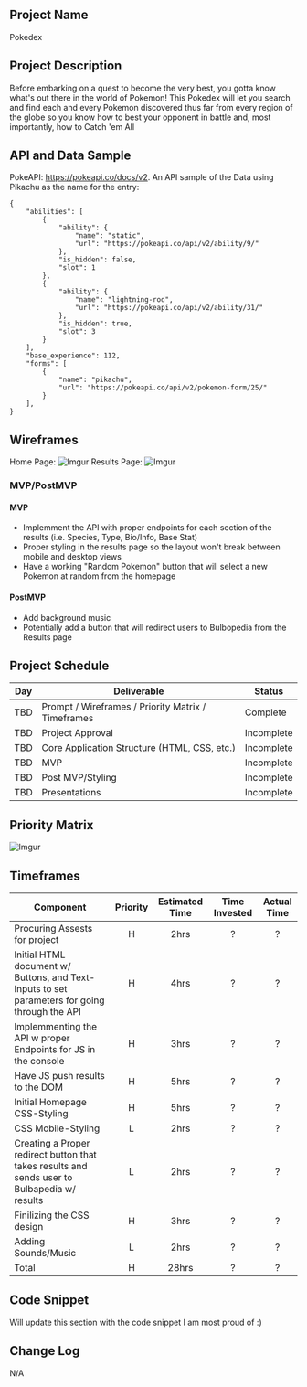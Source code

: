 ## Project Name

Pokedex

## Project Description

Before embarking on a quest to become the very best, you gotta know what's out there in the world of Pokemon! This Pokedex will let you search and find each and every Pokemon discovered thus far from every region of the globe so you know how to best your opponent in battle and, most importantly, how to Catch 'em All

## API and Data Sample

PokeAPI: https://pokeapi.co/docs/v2. An API sample of the Data using Pikachu as the name for the entry:
```
{
    "abilities": [
        {
            "ability": {
                "name": "static",
                "url": "https://pokeapi.co/api/v2/ability/9/"
            },
            "is_hidden": false,
            "slot": 1
        },
        {
            "ability": {
                "name": "lightning-rod",
                "url": "https://pokeapi.co/api/v2/ability/31/"
            },
            "is_hidden": true,
            "slot": 3
        }
    ],
    "base_experience": 112,
    "forms": [
        {
            "name": "pikachu",
            "url": "https://pokeapi.co/api/v2/pokemon-form/25/"
        }
    ],
}
```

## Wireframes

Home Page:
![Imgur](https://i.imgur.com/U8kQjqX.png)
Results Page:
![Imgur](https://i.imgur.com/0yWpJdn.png)

### MVP/PostMVP 

#### MVP 

- Implemment the API with proper endpoints for each section of the results (i.e. Species, Type, Bio/Info, Base Stat)
- Proper styling in the results page so the layout won't break between mobile and desktop views  
- Have a working "Random Pokemon" button that will select a new Pokemon at random from the homepage

#### PostMVP  

- Add background music
- Potentially add a button that will redirect users to Bulbopedia from the Results page

## Project Schedule

|  Day | Deliverable | Status
|---|---| ---|
|TBD| Prompt / Wireframes / Priority Matrix / Timeframes | Complete
|TBD| Project Approval | Incomplete
|TBD| Core Application Structure (HTML, CSS, etc.) | Incomplete
|TBD| MVP | Incomplete
|TBD| Post MVP/Styling | Incomplete
|TBD| Presentations | Incomplete

## Priority Matrix

![Imgur](https://i.imgur.com/PgV0QDX.png)

## Timeframes

| Component | Priority | Estimated Time | Time Invested | Actual Time |
| --- | :---: |  :---: | :---: | :---: |
| Procuring Assests for project| H | 2hrs| ? | ? |
| Initial HTML document w/ Buttons, and Text-Inputs to set parameters for going through the API| H | 4hrs| ? | ? |
| Implemmenting the API w proper Endpoints for JS in the console| H | 3hrs| ? | ? |
| Have JS push results to the DOM| H | 5hrs| ? | ? |
| Initial Homepage CSS-Styling | H | 5hrs| ? | ? |
| CSS Mobile-Styling | L | 2hrs| ? | ? |
| Creating a Proper redirect button that takes results and sends user to Bulbapedia w/ results  | L | 2hrs| ? | ? |
| Finilizing the CSS design| H | 3hrs| ? | ? |
| Adding Sounds/Music | L | 2hrs| ? | ? |
| Total | H | 28hrs| ? | ? |

## Code Snippet

Will update this section with the code snippet I am most proud of :) 


## Change Log

 N/A  
